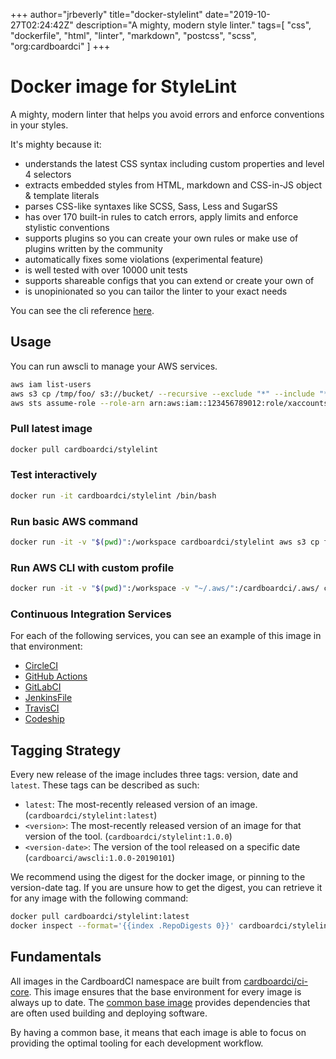 +++
author="jrbeverly"
title="docker-stylelint"
date="2019-10-27T02:24:42Z"
description="A mighty, modern style linter."
tags=[
  "css",
  "dockerfile",
  "html",
  "linter",
  "markdown",
  "postcss",
  "scss",
  "org:cardboardci"
]
+++

# Docker image for StyleLint

A mighty, modern linter that helps you avoid errors and enforce conventions in your styles.

It's mighty because it:

* understands the latest CSS syntax including custom properties and level 4 selectors
* extracts embedded styles from HTML, markdown and CSS-in-JS object & template literals
* parses CSS-like syntaxes like SCSS, Sass, Less and SugarSS
* has over 170 built-in rules to catch errors, apply limits and enforce stylistic conventions
* supports plugins so you can create your own rules or make use of plugins written by the community
* automatically fixes some violations (experimental feature)
* is well tested with over 10000 unit tests
* supports shareable configs that you can extend or create your own of
* is unopinionated so you can tailor the linter to your exact needs

You can see the cli reference [here](https://github.com/stylelint/stylelint).

## Usage

You can run awscli to manage your AWS services.

```bash
aws iam list-users
aws s3 cp /tmp/foo/ s3://bucket/ --recursive --exclude "*" --include "*.jpg"
aws sts assume-role --role-arn arn:aws:iam::123456789012:role/xaccounts3access --role-session-name s3-access-example
```

### Pull latest image

```bash
docker pull cardboardci/stylelint
```

### Test interactively

```bash
docker run -it cardboardci/stylelint /bin/bash
```

### Run basic AWS command

```bash
docker run -it -v "$(pwd)":/workspace cardboardci/stylelint aws s3 cp file.txt s3://bucket/file.txt
```

### Run AWS CLI with custom profile

```bash
docker run -it -v "$(pwd)":/workspace -v "~/.aws/":/cardboardci/.aws/ cardboardci/stylelint aws s3 cp file.txt s3://bucket/file.txt
```

### Continuous Integration Services

For each of the following services, you can see an example of this image in that environment:

* [CircleCI](usages/circleci)
* [GitHub Actions](usages/github)
* [GitLabCI](usages/gitlabci)
* [JenkinsFile](usages/jenkins)
* [TravisCI](usages/travisci)
* [Codeship](usages/codeship)

## Tagging Strategy

Every new release of the image includes three tags: version, date and `latest`. These tags can be described as such:

* `latest`: The most-recently released version of an image. (`cardboardci/stylelint:latest`)
* `<version>`: The most-recently released version of an image for that version of the tool. (`cardboardci/stylelint:1.0.0`)
* `<version-date>`: The version of the tool released on a specific date (`cardboarci/awscli:1.0.0-20190101`)

We recommend using the digest for the docker image, or pinning to the version-date tag. If you are unsure how to get the digest, you can retrieve it for any image with the following command:

```bash
docker pull cardboardci/stylelint:latest
docker inspect --format='{{index .RepoDigests 0}}' cardboardci/stylelint:latest
```

## Fundamentals

All images in the CardboardCI namespace are built from [cardboardci/ci-core](https://hub.docker.com/r/cardboardci/ci-core). This image ensures that the base environment for every image is always up to date. The [common base image](https://cardboardci.jrbeverly.dev/core/) provides dependencies that are often used building and deploying software.

By having a common base, it means that each image is able to focus on providing the optimal tooling for each development workflow.
